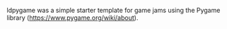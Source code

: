ldpygame was a simple starter template for game jams using the Pygame library (https://www.pygame.org/wiki/about).

